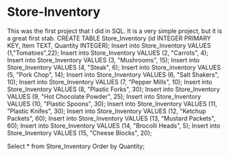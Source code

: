 # Store-Inventory
This was the first project that I did in SQL. It is a very simple project, but it is a great first stab. 
CREATE TABLE Store_Inventory (id INTEGER PRIMARY KEY, Item TEXT, Quantity INTEGER);
Insert into Store_Inventory VALUES (1,"Tomatoes",22);
Insert into Store_Inventory VALUES (2, "Carrots", 4);
Insert into Store_Inventory VALUES (3, "Mushrooms", 15);
Insert into Store_Inventory VALUES (4, "Steak", 6);
Insert into Store_inventory VALUES (5, "Pork Chop", 14);
Insert into Store_Inventory VALUES (6, "Salt Shakers", 10);
Insert into Store_Inventory VALUES (7, "Pepper Mills", 10);
Insert into Store_Inventory VALUES (8, "Plastic Forks", 30);
Insert into Store_Inventory VALUES (9, "Hot Chocolate Powder", 25);
Insert into Store_Inventory VALUES (10, "Plastic Spoons", 30);
Insert into Store_Inventory VALUES (11, "Plastic Knifes", 30);
Insert into Store_Inventory VALUES (12, "Ketchup Packets", 60);
Insert into Store_Inventory VALUES (13, "Mustard Packets", 60);
Insert into Store_Inventory VALUES (14, "Brocolli Heads", 5);
Insert into Store_Inventory VALUES (15, "Cheese Blocks", 20);

Select * from Store_Inventory
Order by Quantity;
